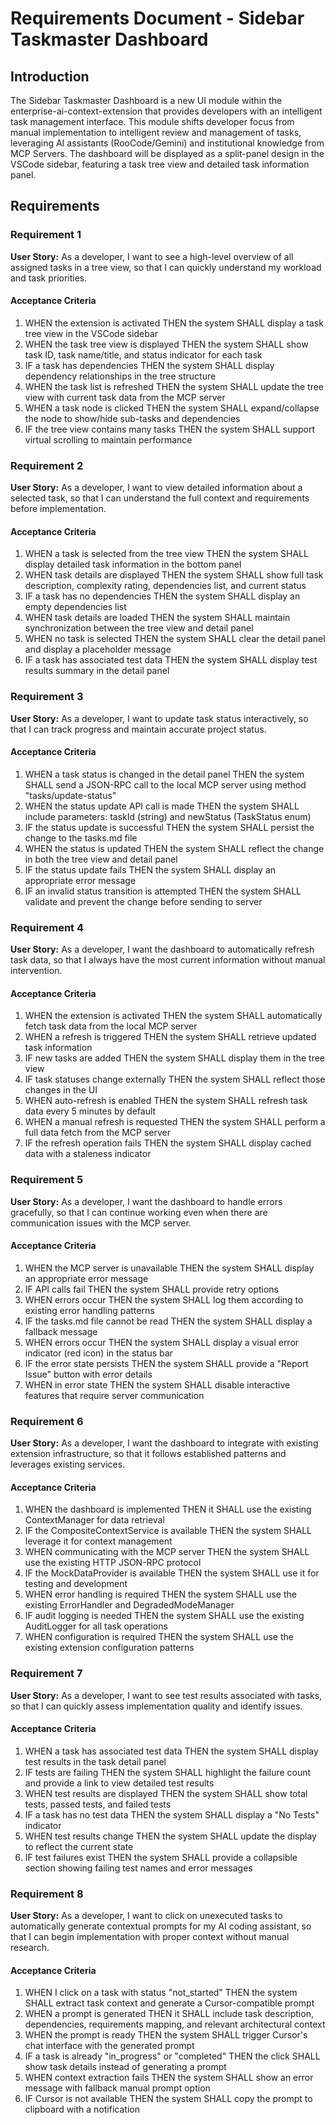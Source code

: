 # Requirements Document - Sidebar Taskmaster Dashboard

## Introduction

The Sidebar Taskmaster Dashboard is a new UI module within the enterprise-ai-context-extension that provides developers with an intelligent task management interface. This module shifts developer focus from manual implementation to intelligent review and management of tasks, leveraging AI assistants (RooCode/Gemini) and institutional knowledge from MCP Servers. The dashboard will be displayed as a split-panel design in the VSCode sidebar, featuring a task tree view and detailed task information panel.

## Requirements

### Requirement 1

**User Story:** As a developer, I want to see a high-level overview of all assigned tasks in a tree view, so that I can quickly understand my workload and task priorities.

#### Acceptance Criteria

1. WHEN the extension is activated THEN the system SHALL display a task tree view in the VSCode sidebar
2. WHEN the task tree view is displayed THEN the system SHALL show task ID, task name/title, and status indicator for each task
3. IF a task has dependencies THEN the system SHALL display dependency relationships in the tree structure
4. WHEN the task list is refreshed THEN the system SHALL update the tree view with current task data from the MCP server
5. WHEN a task node is clicked THEN the system SHALL expand/collapse the node to show/hide sub-tasks and dependencies
6. IF the tree view contains many tasks THEN the system SHALL support virtual scrolling to maintain performance

### Requirement 2

**User Story:** As a developer, I want to view detailed information about a selected task, so that I can understand the full context and requirements before implementation.

#### Acceptance Criteria

1. WHEN a task is selected from the tree view THEN the system SHALL display detailed task information in the bottom panel
2. WHEN task details are displayed THEN the system SHALL show full task description, complexity rating, dependencies list, and current status
3. IF a task has no dependencies THEN the system SHALL display an empty dependencies list
4. WHEN task details are loaded THEN the system SHALL maintain synchronization between the tree view and detail panel
5. WHEN no task is selected THEN the system SHALL clear the detail panel and display a placeholder message
6. IF a task has associated test data THEN the system SHALL display test results summary in the detail panel

### Requirement 3

**User Story:** As a developer, I want to update task status interactively, so that I can track progress and maintain accurate project status.

#### Acceptance Criteria

1. WHEN a task status is changed in the detail panel THEN the system SHALL send a JSON-RPC call to the local MCP server using method "tasks/update-status"
2. WHEN the status update API call is made THEN the system SHALL include parameters: taskId (string) and newStatus (TaskStatus enum)
3. IF the status update is successful THEN the system SHALL persist the change to the tasks.md file
4. WHEN the status is updated THEN the system SHALL reflect the change in both the tree view and detail panel
5. IF the status update fails THEN the system SHALL display an appropriate error message
6. IF an invalid status transition is attempted THEN the system SHALL validate and prevent the change before sending to server

### Requirement 4

**User Story:** As a developer, I want the dashboard to automatically refresh task data, so that I always have the most current information without manual intervention.

#### Acceptance Criteria

1. WHEN the extension is activated THEN the system SHALL automatically fetch task data from the local MCP server
2. WHEN a refresh is triggered THEN the system SHALL retrieve updated task information
3. IF new tasks are added THEN the system SHALL display them in the tree view
4. IF task statuses change externally THEN the system SHALL reflect those changes in the UI
5. WHEN auto-refresh is enabled THEN the system SHALL refresh task data every 5 minutes by default
6. WHEN a manual refresh is requested THEN the system SHALL perform a full data fetch from the MCP server
7. IF the refresh operation fails THEN the system SHALL display cached data with a staleness indicator

### Requirement 5

**User Story:** As a developer, I want the dashboard to handle errors gracefully, so that I can continue working even when there are communication issues with the MCP server.

#### Acceptance Criteria

1. WHEN the MCP server is unavailable THEN the system SHALL display an appropriate error message
2. IF API calls fail THEN the system SHALL provide retry options
3. WHEN errors occur THEN the system SHALL log them according to existing error handling patterns
4. IF the tasks.md file cannot be read THEN the system SHALL display a fallback message
5. WHEN errors occur THEN the system SHALL display a visual error indicator (red icon) in the status bar
6. IF the error state persists THEN the system SHALL provide a "Report Issue" button with error details
7. WHEN in error state THEN the system SHALL disable interactive features that require server communication

### Requirement 6

**User Story:** As a developer, I want the dashboard to integrate with existing extension infrastructure, so that it follows established patterns and leverages existing services.

#### Acceptance Criteria

1. WHEN the dashboard is implemented THEN it SHALL use the existing ContextManager for data retrieval
2. IF the CompositeContextService is available THEN the system SHALL leverage it for context management
3. WHEN communicating with the MCP server THEN the system SHALL use the existing HTTP JSON-RPC protocol
4. IF the MockDataProvider is available THEN the system SHALL use it for testing and development
5. WHEN error handling is required THEN the system SHALL use the existing ErrorHandler and DegradedModeManager
6. IF audit logging is needed THEN the system SHALL use the existing AuditLogger for all task operations
7. WHEN configuration is required THEN the system SHALL use the existing extension configuration patterns

### Requirement 7

**User Story:** As a developer, I want to see test results associated with tasks, so that I can quickly assess implementation quality and identify issues.

#### Acceptance Criteria

1. WHEN a task has associated test data THEN the system SHALL display test results in the task detail panel
2. IF tests are failing THEN the system SHALL highlight the failure count and provide a link to view detailed test results
3. WHEN test results are displayed THEN the system SHALL show total tests, passed tests, and failed tests
4. IF a task has no test data THEN the system SHALL display a "No Tests" indicator
5. WHEN test results change THEN the system SHALL update the display to reflect the current state
6. IF test failures exist THEN the system SHALL provide a collapsible section showing failing test names and error messages

### Requirement 8

**User Story:** As a developer, I want to click on unexecuted tasks to automatically generate contextual prompts for my AI coding assistant, so that I can begin implementation with proper context without manual research.

#### Acceptance Criteria

1. WHEN I click on a task with status "not_started" THEN the system SHALL extract task context and generate a Cursor-compatible prompt
2. WHEN a prompt is generated THEN it SHALL include task description, dependencies, requirements mapping, and relevant architectural context
3. WHEN the prompt is ready THEN the system SHALL trigger Cursor's chat interface with the generated prompt
4. IF a task is already "in_progress" or "completed" THEN the click SHALL show task details instead of generating a prompt
5. WHEN context extraction fails THEN the system SHALL show an error message with fallback manual prompt option
6. IF Cursor is not available THEN the system SHALL copy the prompt to clipboard with a notification

